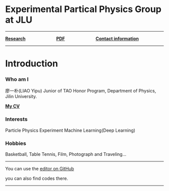 # Experimental Partical Physics Group at JLU

------



[**Research**](research.md)&emsp;&emsp;&emsp;&emsp;&emsp;&emsp;&emsp;[**PDF**](pdf.md)&emsp;&emsp;&emsp;&emsp;&emsp;&emsp;&emsp;[**Contact information**](information.md)



------



# Introduction
### Who am I
廖一朴(LIAO Yipu)
Junior of TAO Honor Program, Department of Physics, Jilin University.

[**My CV**](CV_of_YipuLIAO.pdf)

### Interests
Particle Physics Experiment
Machine Learning(Deep Learning)

### Hobbies
Basketball, Table Tennis, Film, Photograph and Traveling...


------


You can use the [editor on GitHub](https://github.com/liaoyp0615/liaoyp0615.github.io/edit/master/README.md)

you can also find codes there.

------


